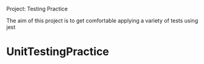 Project: Testing Practice

The aim of this project is to get comfortable applying
a variety of tests using jest
# UnitTestingPractice
